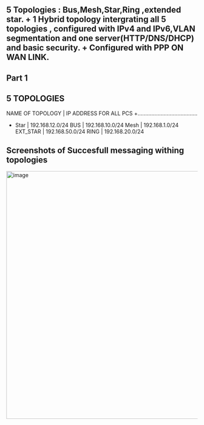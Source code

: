 ## 5 Topologies : Bus,Mesh,Star,Ring ,extended star. + 1 Hybrid topology intergrating all 5 topologies , configured with IPv4 and IPv6,VLAN segmentation  and one server(HTTP/DNS/DHCP) and basic security. + Configured with PPP ON WAN LINK.

  ## Part 1 
  ## 5 TOPOLOGIES

  
NAME OF TOPOLOGY | IP ADDRESS FOR ALL PCS
+.......................................
* Star        | 192.168.12.0/24
BUS           | 192.168.10.0/24
Mesh          | 192.168.1.0/24
EXT_STAR      | 192.168.50.0/24
RING          | 192.168.20.0/24

## Screenshots of Succesfull messaging withing topologies

<img width="804" height="654" alt="image" src="https://github.com/user-attachments/assets/0472dc45-2f9e-405f-b6b9-f72c583f3774" />

                
                
